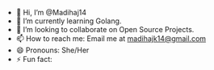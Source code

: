 - 👋 Hi, I’m @Madihaj14
- 🌱 I’m currently learning Golang.
- 💞️ I’m looking to collaborate on Open Source Projects.
- 📫 How to reach me: Email me at madihajk14@gmail.com
- 😄 Pronouns: She/Her
- ⚡ Fun fact:

<!---
Madihaj14/Madihaj14 is a ✨ special ✨ repository because its `README.md` (this file) appears on your GitHub profile.
You can click the Preview link to take a look at your changes.
--->
